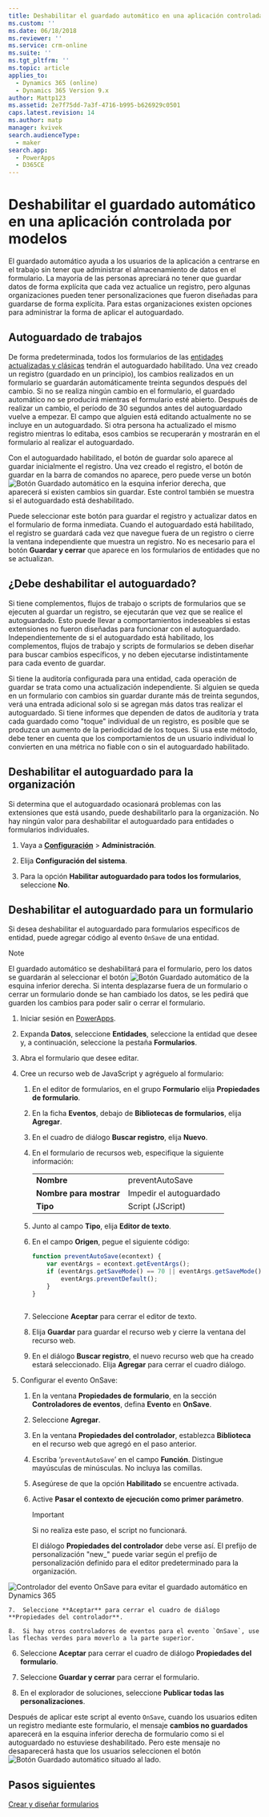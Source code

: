 ```yaml
---
title: Deshabilitar el guardado automático en una aplicación controlada por modelos con PowerApps | MicrosoftDocs
ms.custom: ''
ms.date: 06/18/2018
ms.reviewer: ''
ms.service: crm-online
ms.suite: ''
ms.tgt_pltfrm: ''
ms.topic: article
applies_to:
  - Dynamics 365 (online)
  - Dynamics 365 Version 9.x
author: Mattp123
ms.assetid: 2e7f75dd-7a3f-4716-b995-b626929c0501
caps.latest.revision: 14
ms.author: matp
manager: kvivek
search.audienceType:
  - maker
search.app:
  - PowerApps
  - D365CE
---
```

# <a name="disable-auto-save-in-a-model-driven-app"></a>Deshabilitar el guardado automático en una aplicación controlada por modelos

El guardado automático ayuda a los usuarios de la aplicación a centrarse en el trabajo sin tener que administrar el almacenamiento de datos en el formulario. La mayoría de las personas apreciará no tener que guardar datos de forma explícita que cada vez actualice un registro, pero algunas organizaciones pueden tener personalizaciones que fueron diseñadas para guardarse de forma explícita. Para estas organizaciones existen opciones para administrar la forma de aplicar el autoguardado.  
  
<a name="BKMK_HowAutoSaveWorks"></a>   

## <a name="how-auto-save-works"></a>Autoguardado de trabajos  
 De forma predeterminada, todos los formularios de las [entidades actualizadas y clásicas](create-design-forms.md#updated-versus-classic-entities) tendrán el autoguardado habilitado. Una vez creado un registro (guardado en un principio), los cambios realizados en un formulario se guardarán automáticamente treinta segundos después del cambio. Si no se realiza ningún cambio en el formulario, el guardado automático no se producirá mientras el formulario esté abierto. Después de realizar un cambio, el período de 30 segundos antes del autoguardado vuelve a empezar. El campo que alguien está editando actualmente no se incluye en un autoguardado. Si otra persona ha actualizado el mismo registro mientras lo editaba, esos cambios se recuperarán y mostrarán en el formulario al realizar el autoguardado.  
  
 Con el autoguardado habilitado, el botón de guardar solo aparece al guardar inicialmente el registro. Una vez creado el registro, el botón de guardar en la barra de comandos no aparece, pero puede verse un botón ![Botón Guardado automático](media/auto-save-icon.png "Botón Guardado automático") en la esquina inferior derecha, que aparecerá si existen cambios sin guardar. Este control también se muestra si el autoguardado está deshabilitado.  
  
 Puede seleccionar este botón para guardar el registro y actualizar datos en el formulario de forma inmediata. Cuando el autoguardado está habilitado, el registro se guardará cada vez que navegue fuera de un registro o cierre la ventana independiente que muestra un registro. No es necesario para el botón **Guardar y cerrar** que aparece en los formularios de entidades que no se actualizan.  
  
<a name="BKMK_AutoSave"></a>   
## <a name="should-you-disable-auto-save"></a>¿Debe deshabilitar el autoguardado?  
 Si tiene complementos, flujos de trabajo o scripts de formularios que se ejecuten al guardar un registro, se ejecutarán que vez que se realice el autoguardado. Esto puede llevar a comportamientos indeseables si estas extensiones no fueron diseñadas para funcionar con el autoguardado. Independientemente de si el autoguardado está habilitado, los complementos, flujos de trabajo y scripts de formularios se deben diseñar para buscar cambios específicos, y no deben ejecutarse indistintamente para cada evento de guardar.  
  
 Si tiene la auditoría configurada para una entidad, cada operación de guardar se trata como una actualización independiente. Si alguien se queda en un formulario con cambios sin guardar durante más de treinta segundos, verá una entrada adicional solo si se agregan más datos tras realizar el autoguardado. Si tiene informes que dependen de datos de auditoría y trata cada guardado como "toque" individual de un registro, es posible que se produzca un aumento de la periodicidad de los toques. Si usa este método, debe tener en cuenta que los comportamientos de un usuario individual lo convierten en una métrica no fiable con o sin el autoguardado habilitado.  
  
<a name="BKMK_DisableAutoSaveOrg"></a>   
## <a name="disable-auto-save-for-the-organization"></a>Deshabilitar el autoguardado para la organización  
 Si determina que el autoguardado ocasionará problemas con las extensiones que está usando, puede deshabilitarlo para la organización. No hay ningún valor para deshabilitar el autoguardado para entidades o formularios individuales.  
  
1. Vaya a **[Configuración](advanced-navigation.md#settings)** > **Administración**.  
  
2.  Elija **Configuración del sistema**.  
  
3.  Para la opción **Habilitar autoguardado para todos los formularios**, seleccione **No**.  
  
<a name="BKMK_DisalbleAutoSaveForm"></a>   
## <a name="disable-auto-save-for-a-form"></a>Deshabilitar el autoguardado para un formulario  
 Si desea deshabilitar el autoguardado para formularios específicos de entidad, puede agregar código al evento `OnSave` de una entidad.  
  
> [!NOTE]
>  El guardado automático se deshabilitará para el formulario, pero los datos se guardarán al seleccionar el botón ![Botón Guardado automático](media/auto-save-icon.png "Botón guardado automático") de la esquina inferior derecha. Si intenta desplazarse fuera de un formulario o cerrar un formulario donde se han cambiado los datos, se les pedirá que guarden los cambios para poder salir o cerrar el formulario.  
  
1.  Iniciar sesión en [PowerApps](https://web.powerapps.com/?utm_source=padocs&utm_medium=linkinadoc&utm_campaign=referralsfromdoc).  

2.  Expanda **Datos**, seleccione **Entidades**, seleccione la entidad que desee y, a continuación, seleccione la pestaña **Formularios**.  
  
3.  Abra el formulario que desee editar.  
  
4.  Cree un recurso web de JavaScript y agréguelo al formulario:  
  
    1.  En el editor de formularios, en el grupo **Formulario** elija **Propiedades de formulario**.  
  
    2.  En la ficha **Eventos**, debajo de **Bibliotecas de formularios**, elija **Agregar**.  
  
    3.  En el cuadro de diálogo **Buscar registro**, elija **Nuevo**.  
  
    4.  En el formulario de recursos web, especifique la siguiente información:  
  
        |||  
        |-|-|  
        |**Nombre**|preventAutoSave|  
        |**Nombre para mostrar**|Impedir el autoguardado|  
        |**Tipo**|Script (JScript)|  
  
    5.  Junto al campo **Tipo**, elija **Editor de texto**.  
  
    6.  En el campo **Origen**, pegue el siguiente código:  
  
        ```javascript  
        function preventAutoSave(econtext) {  
            var eventArgs = econtext.getEventArgs();  
            if (eventArgs.getSaveMode() == 70 || eventArgs.getSaveMode() == 2) {  
                eventArgs.preventDefault();  
            }  
        }  
  
        ```  
  
    7.  Seleccione **Aceptar** para cerrar el editor de texto.  
  
    8.  Elija **Guardar** para guardar el recurso web y cierre la ventana del recurso web.  
  
    9. En el diálogo **Buscar registro**, el nuevo recurso web que ha creado estará seleccionado. Elija **Agregar** para cerrar el cuadro diálogo.  
  
5.  Configurar el evento OnSave:  
  
    1.  En la ventana **Propiedades de formulario**, en la sección **Controladores de eventos**, defina **Evento** en **OnSave**.  
  
    2.  Seleccione **Agregar**.  
  
    3.  En la ventana **Propiedades del controlador**, establezca **Biblioteca** en el recurso web que agregó en el paso anterior.  
  
    4.  Escriba ‘`preventAutoSave`’ en el campo **Función**. Distingue mayúsculas de minúsculas. No incluya las comillas.  
  
    5.  Asegúrese de que la opción **Habilitado** se encuentre activada.  
  
    6.  Active **Pasar el contexto de ejecución como primer parámetro**.  
  
        > [!IMPORTANT]
        >  Si no realiza este paso, el script no funcionará.  
  
         El diálogo **Propiedades del controlador** debe verse así. El prefijo de personalización "new_" puede variar según el prefijo de personalización definido para el editor predeterminado para la organización.  
  
 ![Controlador del evento OnSave para evitar el guardado automático en Dynamics 365](media/prevent-auto-save-script.png "Controlador del evento OnSave para evitar el guardado automático en Dynamics 365")  
  
    7.  Seleccione **Aceptar** para cerrar el cuadro de diálogo **Propiedades del controlador**.  
  
    8.  Si hay otros controladores de eventos para el evento `OnSave`, use las flechas verdes para moverlo a la parte superior.  
  
6. Seleccione **Aceptar** para cerrar el cuadro de diálogo **Propiedades del formulario**.  
  
7. Seleccione **Guardar y cerrar** para cerrar el formulario.  
  
8. En el explorador de soluciones, seleccione **Publicar todas las personalizaciones**.  
  
 Después de aplicar este script al evento `OnSave`, cuando los usuarios editen un registro mediante este formulario, el mensaje **cambios no guardados** aparecerá en la esquina inferior derecha de formulario como si el autoguardado no estuviese deshabilitado. Pero este mensaje no desaparecerá hasta que los usuarios seleccionen el botón ![Botón Guardado automático](media/auto-save-icon.png "Botón guardado automático") situado al lado.  
  
## <a name="next-steps"></a>Pasos siguientes  
 [Crear y diseñar formularios](create-design-forms.md)      

 
